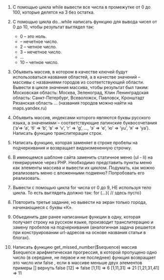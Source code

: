 1. С помощью цикла while вывести все числа в промежутке от 0 до 100, которые делятся на 3 без остатка.

2. С помощью цикла do…while написать функцию для вывода чисел от 0 до 10, чтобы результат выглядел так:
     + 0 – это ноль.
     +  – нечетное число.
     + 2 – четное число.
     + 3 – нечетное число.
     + …
     + 10 – четное число.

3. Объявить массив, в котором в качестве ключей будут использоваться названия областей, а в качестве значений – массивы с названиями городов из соответствующей области. Вывести в цикле значения массива, чтобы результат был таким:
    Московская область:
    Москва, Зеленоград, Клин
    Ленинградская область:
    Санкт-Петербург, Всеволожск, Павловск, Кронштадт
    Рязанская область … (названия городов можно найти на maps.yandex.ru)

4. Объявить массив, индексами которого являются буквы русского языка, а значениями – соответствующие латинские буквосочетания (‘а’=> ’a’, ‘б’ => ‘b’, ‘в’ => ‘v’, ‘г’ => ‘g’, …, ‘э’ => ‘e’, ‘ю’ => ‘yu’, ‘я’ => ‘ya’).
  Написать функцию транслитерации строк.

5. Написать функцию, которая заменяет в строке пробелы на подчеркивания и возвращает видоизмененную строчку.

6. В имеющемся шаблоне сайта заменить статичное меню (ul - li) на генерируемое через PHP. Необходимо представить пункты меню как элементы массива и вывести их циклом. Подумать, как можно реализовать меню с вложенными подменю? Попробовать его реализовать.

7. Вывести с помощью цикла for числа от 0 до 9, НЕ используя тело цикла. То есть выглядеть должно так:
for (…){ // здесь пусто}

8. Повторить третье задание, но вывести на экран только города, начинающиеся с буквы «К».

9. Объединить две ранее написанные функции в одну, которая получает строку на русском языке, производит транслитерацию и замену пробелов на подчеркивания (аналогичная задача решается при конструировании url-адресов на основе названия статьи в блогах).

10. Написать функцию get_missed_number($sequence)
        массив $sequence арифметическая прогрессия, в которой пропущено одно число (в середине,
        не первое и не последнее)
        функция возвращает это число или false , если в&nbsp;массиве меньше двух элементов
        примеры
        [] вернуть false
        [12] =&gt; false
        [1,11] =&gt; 6
        [1,11,31] =&gt; 21
        [1,21,31,41] =&gt; 11

   